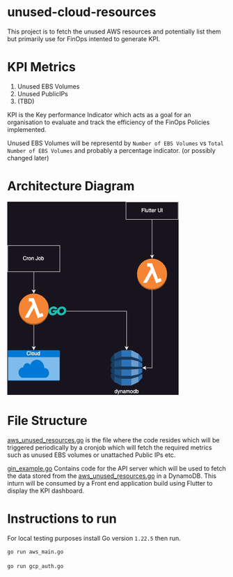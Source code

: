 # unused-cloud-resources
This project is to fetch the unused AWS resources and potentially list them but primarily use for FinOps intented to generate KPI.

# KPI Metrics
1. Unused EBS Volumes
2. Unused PublicIPs
3. (TBD)

KPI is the Key performance Indicator which acts as a goal for an organisation to evaluate and track the efficiency of the FinOps Policies implemented.

Unused EBS Volumes will be representd by `Number of EBS Volumes` vs `Total Number of EBS Volumes` and probably a percentage indicator. (or possibly changed later)

# Architecture Diagram

![architecture](unused-architecture.png)

# File Structure

[aws_unused_resources.go](aws_unused_resources.go) is the file where the code resides which will be triggered periodically by a cronjob which will fetch the required metrics such as unused EBS volumes or unattached Public IPs etc.

[gin_example.go](gin_example.go) Contains code for the API server which will be used to fetch the data stored from the [aws_unused_resources.go](aws_unused_resources.go) in a DynamoDB. This inturn will be consumed by a Front end application build using Flutter to display the KPI dashboard.


# Instructions to run

For local testing purposes install Go version `1.22.5` then run.

```zsh
go run aws_main.go

go run gcp_auth.go
```